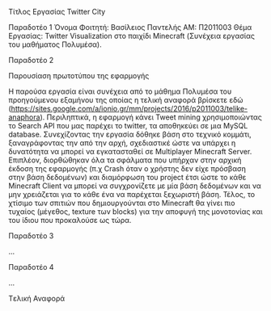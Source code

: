 Τίτλος Εργασίας
Twitter City 

Παραδοτέο 1
Όνομα Φοιτητή: Βασίλειος Παντελής
ΑΜ: Π2011003
Θέμα Εργασίας: Twitter Visualization στο παιχίδι Minecraft (Συνέχεια εργασίας του μαθήματος Πολυμέσα).

Παραδοτέο 2

Παρουσίαση πρωτοτύπου της εφαρμογής

Η παρούσα εργασία είναι συνέχεια από το μάθημα Πολυμέσα του προηγούμενου εξαμήνου της οποίας η τελική αναφορά βρίσκετε εδώ (https://sites.google.com/a/ionio.gr/mm/projects/2016/p2011003/telike-anaphora). Περιληπτικά, η εφαρμογή κάνει Tweet mining χρησιμοποιώντας το Search API που μας παρέχει το twitter, τα αποθηκεύει σε μια MySQL database. Συνεχίζοντας την εργασία δόθηκε βάση στο τεχνικό κομμάτι, ξαναγράφοντας την από την αρχή, σχεδιαστικέ ώστε να υπάρχει η δυνατότητα να μπορεί να εγκατασταθεί σε Multiplayer Minecraft Server. Επιπλέον, διορθώθηκαν όλα τα σφάλματα που υπήρχαν στην αρχική έκδοση της εφαρμογής (π.χ Crash όταν ο χρήστης δεν είχε πρόσβαση στην βάση δεδομένων) και διαμόρφωση του project έτσι ώστε το κάθε Minecraft Client να μπορεί να συγχρονίζετε με μία βάση δεδομένων και να μην χρειάζεται για το κάθε ένα να παρέχεται ξεχωριστή βάση. Τέλος, το χτίσιμο των σπιτιών που δημιουργούνται στο Minecraft θα γίνει πιο τυχαίος (μέγεθος, texture των blocks) για την αποφυγή της μονοτονίας και του ίδιου που προκαλούσε ως τώρα.

Παραδοτέο 3

...

Παραδοτέο 4

...

Tελική Αναφορά
